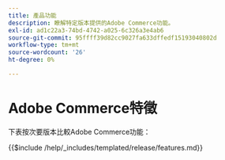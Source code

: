 ```yaml
---
title: 產品功能
description: 瞭解特定版本提供的Adobe Commerce功能。
exl-id: ad1c22a3-74bd-4742-a025-6c326a3e4ab6
source-git-commit: 95ffff39d82cc9027fa633dffedf15193040802d
workflow-type: tm+mt
source-wordcount: '26'
ht-degree: 0%

---
```


# Adobe Commerce特徵

下表按次要版本比較Adobe Commerce功能：

{{$include /help/_includes/templated/release/features.md}}
